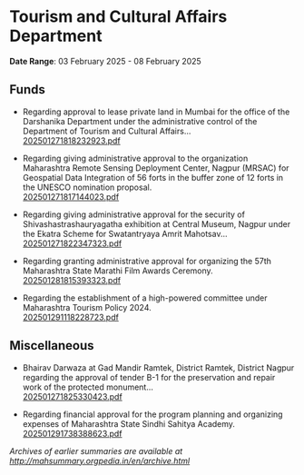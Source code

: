 # Tourism and Cultural Affairs Department

**Date Range**: 03 February 2025 - 08 February 2025


## Funds
- Regarding approval to lease private land in Mumbai for the office of the Darshanika Department under the administrative control of the Department of Tourism and Cultural Affairs...\
  [202501271818232923.pdf](https://gr.maharashtra.gov.in/Site/Upload/Government%20Resolutions/English/202501271818232923.pdf)

- Regarding giving administrative approval to the organization Maharashtra Remote Sensing Deployment Center, Nagpur (MRSAC) for Geospatial Data Integration of 56 forts in the buffer zone of 12 forts in the UNESCO nomination proposal.\
  [202501271817144023.pdf](https://gr.maharashtra.gov.in/Site/Upload/Government%20Resolutions/English/202501271817144023.pdf)

- Regarding giving administrative approval for the security of Shivashastrashauryagatha exhibition at Central Museum, Nagpur under the Ekatra Scheme for Swatantryaya Amrit Mahotsav...\
  [202501271822347323.pdf](https://gr.maharashtra.gov.in/Site/Upload/Government%20Resolutions/English/202501271822347323.pdf)

- Regarding granting administrative approval for organizing the 57th Maharashtra State Marathi Film Awards Ceremony.\
  [202501281815393323.pdf](https://gr.maharashtra.gov.in/Site/Upload/Government%20Resolutions/English/202501281815393323.pdf)

- Regarding the establishment of a high-powered committee under Maharashtra Tourism Policy 2024.\
  [202501291118228723.pdf](https://gr.maharashtra.gov.in/Site/Upload/Government%20Resolutions/English/202501291118228723.pdf)

## Miscellaneous
- Bhairav Darwaza at Gad Mandir Ramtek, District Ramtek, District Nagpur regarding the approval of tender B-1 for the preservation and repair work of the protected monument...\
  [202501271825330423.pdf](https://gr.maharashtra.gov.in/Site/Upload/Government%20Resolutions/English/202501271825330423.pdf)

- Regarding financial approval for the program planning and organizing expenses of Maharashtra State Sindhi Sahitya Academy.\
  [202501291738388623.pdf](https://gr.maharashtra.gov.in/Site/Upload/Government%20Resolutions/English/202501291738388623.pdf)


*Archives of earlier summaries are available at http://mahsummary.orgpedia.in/en/archive.html*